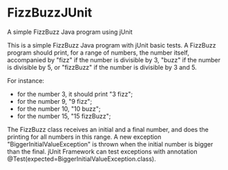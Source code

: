 # FizzBuzzJUnit
A simple FizzBuzz Java program using jUnit

This is a simple FizzBuzz Java program with jUnit basic tests.
A FizzBuzz program should print, for a range of numbers, the number itself, accompanied by "fizz" if the number is divisible by 3, "buzz" if the number is divisible by 5, or "fizzBuzz" if the number is divisible by 3 and 5.

For instance: 
- for the number 3, it should print "3 fizz";
- for the number 9, "9 fizz";
- for the number 10, "10 buzz";
- for the number 15, "15 fizzBuzz";

The FizzBuzz class receives an initial and a final number, and does the printing for all numbers in this range.
A new exception "BiggerInitialValueException" is thrown when the initial number is bigger than the final.
jUnit Framework can test exceptions with annotation @Test(expected=BiggerInitialValueException.class).


